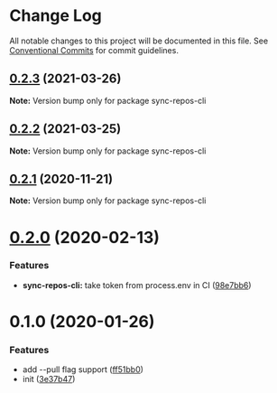 # Change Log

All notable changes to this project will be documented in this file.
See [Conventional Commits](https://conventionalcommits.org) for commit guidelines.

## [0.2.3](https://github.com/ewnd9/sync-repos/tree/master/packages/sync-repos-cli/compare/sync-repos-cli@0.2.2...sync-repos-cli@0.2.3) (2021-03-26)

**Note:** Version bump only for package sync-repos-cli





## [0.2.2](https://github.com/ewnd9/sync-repos/tree/master/packages/sync-repos-cli/compare/sync-repos-cli@0.2.1...sync-repos-cli@0.2.2) (2021-03-25)

**Note:** Version bump only for package sync-repos-cli





## [0.2.1](https://github.com/ewnd9/sync-repos/tree/master/packages/sync-repos-cli/compare/sync-repos-cli@0.2.0...sync-repos-cli@0.2.1) (2020-11-21)

**Note:** Version bump only for package sync-repos-cli





# [0.2.0](https://github.com/ewnd9/sync-repos/tree/master/packages/sync-repos-cli/compare/sync-repos-cli@0.1.0...sync-repos-cli@0.2.0) (2020-02-13)


### Features

* **sync-repos-cli:** take token from process.env in CI ([98e7bb6](https://github.com/ewnd9/sync-repos/tree/master/packages/sync-repos-cli/commit/98e7bb6ba4e93dee71dafe1a2290244b4e2ac366))





# 0.1.0 (2020-01-26)


### Features

* add --pull flag support ([ff51bb0](https://github.com/ewnd9/sync-repos/tree/master/packages/sync-repos-cli/commit/ff51bb002130430d0bc195db3b0c70b2321f8f85))
* init ([3e37b47](https://github.com/ewnd9/sync-repos/tree/master/packages/sync-repos-cli/commit/3e37b4793cb8f8d9d80ffbc12eca3f16792dd3c9))

